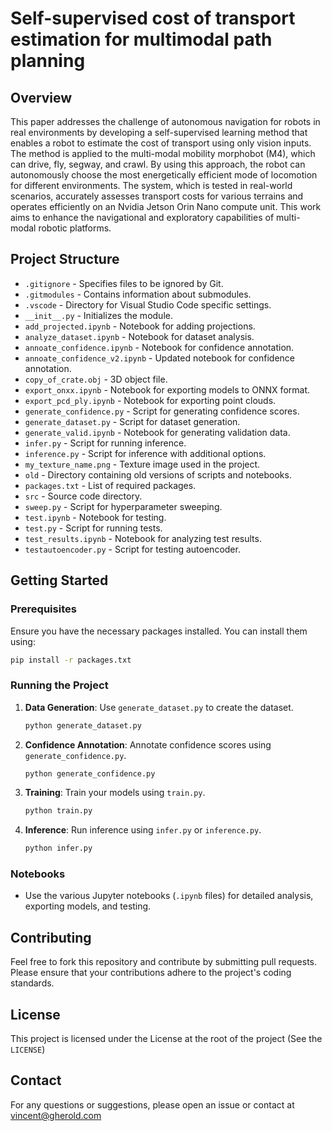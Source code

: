 # Self-supervised cost of transport estimation for multimodal path planning

## Overview

This paper addresses the challenge of autonomous navigation for robots in real environments by developing a self-supervised learning method that enables a robot to estimate the cost of transport using only vision inputs. The method is applied to the multi-modal mobility morphobot (M4), which can drive, fly, segway, and crawl. By using this approach, the robot can autonomously choose the most energetically efficient mode of locomotion for different environments. The system, which is tested in real-world scenarios, accurately assesses transport costs for various terrains and operates efficiently on an Nvidia Jetson Orin Nano compute unit. This work aims to enhance the navigational and exploratory capabilities of multi-modal robotic platforms.

## Project Structure

- `.gitignore` - Specifies files to be ignored by Git.
- `.gitmodules` - Contains information about submodules.
- `.vscode` - Directory for Visual Studio Code specific settings.
- `__init__.py` - Initializes the module.
- `add_projected.ipynb` - Notebook for adding projections.
- `analyze_dataset.ipynb` - Notebook for dataset analysis.
- `annoate_confidence.ipynb` - Notebook for confidence annotation.
- `annoate_confidence_v2.ipynb` - Updated notebook for confidence annotation.
- `copy_of_crate.obj` - 3D object file.
- `export_onxx.ipynb` - Notebook for exporting models to ONNX format.
- `export_pcd_ply.ipynb` - Notebook for exporting point clouds.
- `generate_confidence.py` - Script for generating confidence scores.
- `generate_dataset.py` - Script for dataset generation.
- `generate_valid.ipynb` - Notebook for generating validation data.
- `infer.py` - Script for running inference.
- `inference.py` - Script for inference with additional options.
- `my_texture_name.png` - Texture image used in the project.
- `old` - Directory containing old versions of scripts and notebooks.
- `packages.txt` - List of required packages.
- `src` - Source code directory.
- `sweep.py` - Script for hyperparameter sweeping.
- `test.ipynb` - Notebook for testing.
- `test.py` - Script for running tests.
- `test_results.ipynb` - Notebook for analyzing test results.
- `testautoencoder.py` - Script for testing autoencoder.

## Getting Started

### Prerequisites

Ensure you have the necessary packages installed. You can install them using:

```bash
pip install -r packages.txt
```

### Running the Project

1. **Data Generation**: Use `generate_dataset.py` to create the dataset.
   ```bash
   python generate_dataset.py
   ```

2. **Confidence Annotation**: Annotate confidence scores using `generate_confidence.py`.
   ```bash
   python generate_confidence.py
   ```

3. **Training**: Train your models using `train.py`.
   ```bash
   python train.py
   ```

4. **Inference**: Run inference using `infer.py` or `inference.py`.
   ```bash
   python infer.py
   ```

### Notebooks

- Use the various Jupyter notebooks (`.ipynb` files) for detailed analysis, exporting models, and testing.

## Contributing

Feel free to fork this repository and contribute by submitting pull requests. Please ensure that your contributions adhere to the project's coding standards.

## License

This project is licensed under the License at the root of the project (See the `LICENSE`)

## Contact

For any questions or suggestions, please open an issue or contact at vincent@gherold.com

